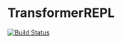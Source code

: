 # TransformerREPL

[![Build Status](https://github.com/jiahao/TransformerREPL.jl/actions/workflows/CI.yml/badge.svg?branch=main)](https://github.com/jiahao/TransformerREPL.jl/actions/workflows/CI.yml?query=branch%3Amain)
